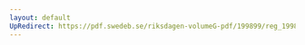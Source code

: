 ```yaml
---
layout: default
UpRedirect: https://pdf.swedeb.se/riksdagen-volumeG-pdf/199899/reg_199899/reg_199899_0123.pdf
---
```


